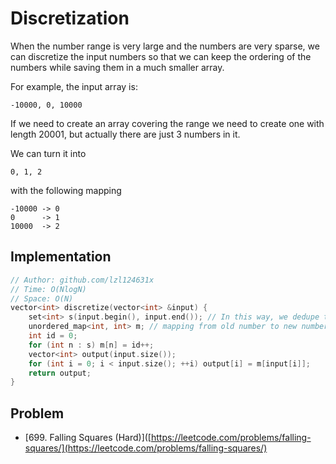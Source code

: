 # Discretization

When the number range is very large and the numbers are very sparse, we can discretize the input numbers so that we can keep the ordering of the numbers while saving them in a much smaller array.

For example, the input array is:

```text
-10000, 0, 10000
```

If we need to create an array covering the range we need to create one with length 20001, but actually there are just 3 numbers in it.

We can turn it into

```text
0, 1, 2
```

with the following mapping

```text
-10000 -> 0
0      -> 1
10000  -> 2
```

## Implementation

```cpp
// Author: github.com/lzl124631x
// Time: O(NlogN)
// Space: O(N)
vector<int> discretize(vector<int> &input) {
    set<int> s(input.begin(), input.end()); // In this way, we dedupe the data and sort them
    unordered_map<int, int> m; // mapping from old number to new number
    int id = 0;
    for (int n : s) m[n] = id++;
    vector<int> output(input.size());
    for (int i = 0; i < input.size(); ++i) output[i] = m[input[i]];
    return output;
}
```

## Problem

* \[699. Falling Squares \(Hard\)\]\([https://leetcode.com/problems/falling-squares/](https://leetcode.com/problems/falling-squares/)

